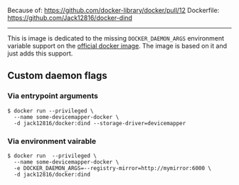 Because of: https://github.com/docker-library/docker/pull/12
Dockerfile: https://github.com/Jack12816/docker-dind

---

This is image is dedicated to the missing `DOCKER_DAEMON_ARGS` environment
variable support on the [official docker
image](https://hub.docker.com/_/docker/). The image is based on it and just
adds this support.

## Custom daemon flags

### Via entrypoint arguments
```
$ docker run --privileged \
  --name some-devicemapper-docker \
  -d jack12816/docker:dind --storage-driver=devicemapper
```

### Via environment vairable
```
$ docker run  --privileged \
  --name some-devicemapper-docker \
  -e DOCKER_DAEMON_ARGS=--registry-mirror=http://mymirror:6000 \
  -d jack12816/docker:dind
```
